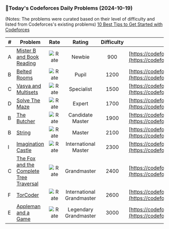 ### 🌟Today's Codeforces Daily Problems (2024-10-19)
(Notes: The problems were curated based on their level of difficulty and listed from Codeforces's existing problems)
[10 Best Tips to Get Started with Codeforces](https://github.com/ika9810/Codeforces-Daily-Problems/blob/main/10%20Best%20Tips%20to%20Get%20Started%20with%20Codeforces.md)

| # | Problem | Rate| Rating | Difficulty | Contest |
|---| ----- | :--------: | :----------: | :----------: | ---------- |
|A|[Mister B and Book Reading](https://codeforces.com/contest/820/problem/A)|![Rate](https://img.shields.io/badge/Newbie-900-lightgrey)|Newbie|900|[https://codeforces.com/contest/820](https://codeforces.com/contest/820)|
|B|[Belted Rooms](https://codeforces.com/contest/1428/problem/B)|![Rate](https://img.shields.io/badge/Pupil-1200-brightgreen)|Pupil|1200|[https://codeforces.com/contest/1428](https://codeforces.com/contest/1428)|
|C|[Vasya and Multisets](https://codeforces.com/contest/1051/problem/C)|![Rate](https://img.shields.io/badge/Specialist-1500-9cf)|Specialist|1500|[https://codeforces.com/contest/1051](https://codeforces.com/contest/1051)|
|D|[Solve The Maze](https://codeforces.com/contest/1365/problem/D)|![Rate](https://img.shields.io/badge/Expert-1700-blue)|Expert|1700|[https://codeforces.com/contest/1365](https://codeforces.com/contest/1365)|
|B|[The Butcher](https://codeforces.com/contest/1819/problem/B)|![Rate](https://img.shields.io/badge/Candidate%20Master-1900-blueviolet)|Candidate Master|1900|[https://codeforces.com/contest/1819](https://codeforces.com/contest/1819)|
|B|[String](https://codeforces.com/contest/128/problem/B)|![Rate](https://img.shields.io/badge/Master-2100-orange)|Master|2100|[https://codeforces.com/contest/128](https://codeforces.com/contest/128)|
|I|[Imagination Castle](https://codeforces.com/contest/1866/problem/I)|![Rate](https://img.shields.io/badge/International%20Master-2300-orange)|International Master|2300|[https://codeforces.com/contest/1866](https://codeforces.com/contest/1866)|
|C|[The Fox and the Complete Tree Traversal](https://codeforces.com/contest/1819/problem/C)|![Rate](https://img.shields.io/badge/Grandmaster-2400-red)|Grandmaster|2400|[https://codeforces.com/contest/1819](https://codeforces.com/contest/1819)|
|F|[TorCoder](https://codeforces.com/contest/240/problem/F)|![Rate](https://img.shields.io/badge/International%20Grandmaster-2600-red)|International Grandmaster|2600|[https://codeforces.com/contest/240](https://codeforces.com/contest/240)|
|E|[Appleman and a Game](https://codeforces.com/contest/461/problem/E)|![Rate](https://img.shields.io/badge/Legendary%20Grandmaster-3000-red)|Legendary Grandmaster|3000|[https://codeforces.com/contest/461](https://codeforces.com/contest/461)|
